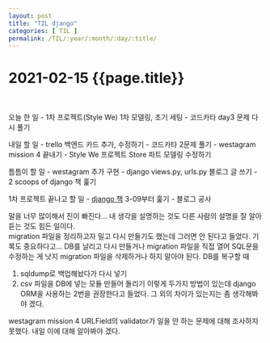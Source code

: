 ```yaml
---
layout: post
title: "TIL django"
categories: [ TIL ]
permalink: /TIL/:year/:month/:day/:title/
---
```


# 2021-02-15 {{page.title}}
&nbsp;  

오늘 한 일
    - 1차 프로젝트(Style We) 1차 모델링, 초기 세팅
    - 코드카타 day3 문제 다시 풀기

내일 할 일
    - trello 백엔드 카드 추가, 수정하기
    - 코드카타 2문제 풀기
    - westagram mission 4 끝내기
    - Style We 프로젝트 Store 파트 모델링 수정하기

틈틈이 할 일
    - westagram 추가 구현
    - django views.py, urls.py 블로그 글 쓰기
    - 2 scoops of django 책 훑기

1차 프로젝트 끝나고 할 일
    - [django 책](https://wikidocs.net/book/4223) 3-09부터 훑기
    - 블로그 공사

말을 너무 많이해서 진이 빠진다... 내 생각을 설명하는 것도 다른 사람의 설명을 잘 알아듣는 것도 힘든 일이다.  
migration 파일을 정리하고자 밀고 다시 만들기도 했는데 그러면 안 된다고 들었다. 기록도 중요하다고... DB를 날리고 다시 만들거나 migration 파일을 직접 열어 SQL문을 수정하는 게 낫지 migration 파일을 삭제하거나 하지 말아야 된다. DB를 복구할 때
1. sqldump로 백업해놨다가 다시 넣기
2. csv 파일을 DB에 넣는 모듈 만들어 돌리기
이렇게 두가지 방법이 있는데 django ORM을 사용하는 2번을 권장한다고 들었다. 그 외의 차이가 있는지는 좀 생각해봐야 겠다.

westagram mission 4 URLField의 validator가 일을 안 하는 문제에 대해 조사하지 못했다. 내일 이에 대해 알아봐야 겠다.
